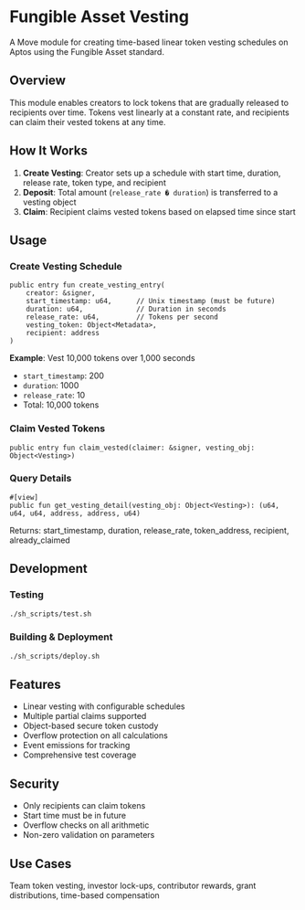 # Fungible Asset Vesting

A Move module for creating time-based linear token vesting schedules on Aptos using the Fungible Asset standard.

## Overview

This module enables creators to lock tokens that are gradually released to recipients over time. Tokens vest linearly at a constant rate, and recipients can claim their vested tokens at any time.

## How It Works

1. **Create Vesting**: Creator sets up a schedule with start time, duration, release rate, token type, and recipient
2. **Deposit**: Total amount (`release_rate � duration`) is transferred to a vesting object
3. **Claim**: Recipient claims vested tokens based on elapsed time since start

## Usage

### Create Vesting Schedule

```move
public entry fun create_vesting_entry(
    creator: &signer,
    start_timestamp: u64,      // Unix timestamp (must be future)
    duration: u64,             // Duration in seconds
    release_rate: u64,         // Tokens per second
    vesting_token: Object<Metadata>,
    recipient: address
)
```

**Example**: Vest 10,000 tokens over 1,000 seconds

- `start_timestamp`: 200
- `duration`: 1000
- `release_rate`: 10
- Total: 10,000 tokens

### Claim Vested Tokens

```move
public entry fun claim_vested(claimer: &signer, vesting_obj: Object<Vesting>)
```

### Query Details

```move
#[view]
public fun get_vesting_detail(vesting_obj: Object<Vesting>): (u64, u64, u64, address, address, u64)
```

Returns: start_timestamp, duration, release_rate, token_address, recipient, already_claimed

## Development

### Testing

```bash
./sh_scripts/test.sh
```

### Building & Deployment

```bash
./sh_scripts/deploy.sh
```

## Features

- Linear vesting with configurable schedules
- Multiple partial claims supported
- Object-based secure token custody
- Overflow protection on all calculations
- Event emissions for tracking
- Comprehensive test coverage

## Security

- Only recipients can claim tokens
- Start time must be in future
- Overflow checks on all arithmetic
- Non-zero validation on parameters

## Use Cases

Team token vesting, investor lock-ups, contributor rewards, grant distributions, time-based compensation
